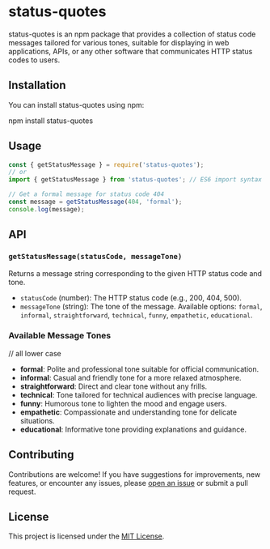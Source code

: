 # status-quotes

status-quotes is an npm package that provides a collection of status code messages tailored for various tones, suitable for displaying in web applications, APIs, or any other software that communicates HTTP status codes to users.

## Installation

You can install status-quotes using npm:

npm install status-quotes

## Usage

```javascript
const { getStatusMessage } = require('status-quotes');
// or
import { getStatusMessage } from 'status-quotes'; // ES6 import syntax

// Get a formal message for status code 404
const message = getStatusMessage(404, 'formal');
console.log(message);
```

## API

### `getStatusMessage(statusCode, messageTone)`

Returns a message string corresponding to the given HTTP status code and tone.

- `statusCode` (number): The HTTP status code (e.g., 200, 404, 500).
- `messageTone` (string): The tone of the message. Available options: `formal`, `informal`, `straightforward`, `technical`, `funny`, `empathetic`, `educational`.

### Available Message Tones
// all lower case
- **formal**: Polite and professional tone suitable for official communication.
- **informal**: Casual and friendly tone for a more relaxed atmosphere.
- **straightforward**: Direct and clear tone without any frills.
- **technical**: Tone tailored for technical audiences with precise language.
- **funny**: Humorous tone to lighten the mood and engage users.
- **empathetic**: Compassionate and understanding tone for delicate situations.
- **educational**: Informative tone providing explanations and guidance.

## Contributing

Contributions are welcome! If you have suggestions for improvements, new features, or encounter any issues, please [open an issue](https://github.com/harshitksinghai/status-quotes-npm-package/issues) or submit a pull request.

## License

This project is licensed under the [MIT License](LICENSE).
